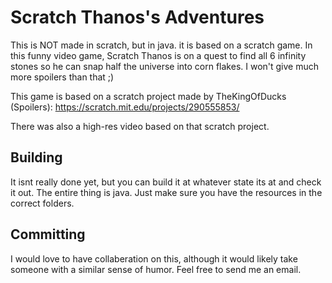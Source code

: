 # Scratch Thanos's Adventures
This is NOT made in scratch, but in java. it is based on a scratch game.
In this funny video game, Scratch Thanos is on a quest to find all 6 infinity stones so he can snap half the universe into corn flakes. I won't give much more spoilers than that ;)

This game is based on a scratch project made by TheKingOfDucks (Spoilers): https://scratch.mit.edu/projects/290555853/

There was also a high-res video based on that scratch project.

## Building
It isnt really done yet, but you can build it at whatever state its at and check it out.
The entire thing is java. Just make sure you have the resources in the correct folders.

## Committing
I would love to have collaberation on this, although it would likely take someone with a similar sense of humor. Feel free to send me an email.
